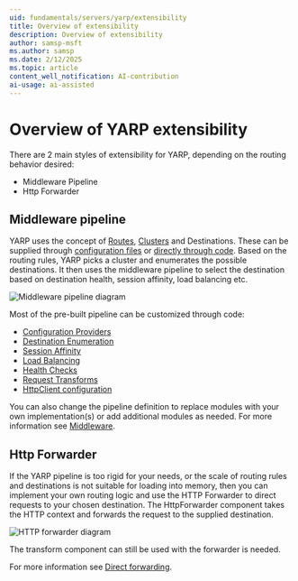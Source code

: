 ```yaml
---
uid: fundamentals/servers/yarp/extensibility
title: Overview of extensibility
description: Overview of extensibility
author: samsp-msft
ms.author: samsp
ms.date: 2/12/2025
ms.topic: article
content_well_notification: AI-contribution
ai-usage: ai-assisted
---
```


# Overview of YARP extensibility

There are 2 main styles of extensibility for YARP, depending on the routing behavior desired:

* Middleware Pipeline
* Http Forwarder

## Middleware pipeline

YARP uses the concept of [Routes](xref:fundamentals/servers/yarp/config-files#routes), [Clusters](xref:fundamentals/servers/yarp/config-files#clusters) and Destinations. These can be supplied through [configuration files](xref:fundamentals/servers/yarp/config-files) or [directly through code](xref:fundamentals/servers/yarp/config-providers). Based on the routing rules, YARP picks a cluster and enumerates the possible destinations. It then uses the middleware pipeline to select the destination based on destination health, session affinity, load balancing etc.

![Middleware pipeline diagram](~/fundamentals/servers/media/yarp-pipeline.png)

Most of the pre-built pipeline can be customized through code:

- [Configuration Providers](xref:fundamentals/servers/yarp/config-providers)
- [Destination Enumeration](xref:fundamentals/servers/yarp/destination-resolvers)
- [Session Affinity](xref:fundamentals/servers/yarp/session-affinity)
- [Load Balancing](xref:fundamentals/servers/yarp/load-balancing)
- [Health Checks](xref:fundamentals/servers/yarp/dests-health-checks)
- [Request Transforms](xref:fundamentals/servers/yarp/extensibility-transforms)
- [HttpClient configuration](./http-client-config.md#code-configuration)

You can also change the pipeline definition to replace modules with your own implementation(s) or add additional modules as needed. For more information see [Middleware](xref:fundamentals/servers/yarp/middleware).

## Http Forwarder

If the YARP pipeline is too rigid for your needs, or the scale of routing rules and destinations is not suitable for loading into memory, then you can implement your own routing logic and use the HTTP Forwarder to direct requests to your chosen destination. The HttpForwarder component takes the HTTP context and forwards the request to the supplied destination.

![HTTP forwarder diagram](~/fundamentals/servers/media/yarp-forwarder.png)

The transform component can still be used with the forwarder is needed.

For more information see [Direct forwarding](xref:fundamentals/servers/yarp/direct-forwarding).
